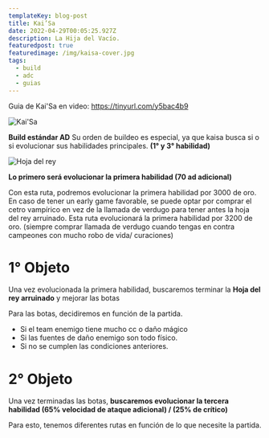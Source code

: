 ```yaml
---
templateKey: blog-post
title: Kai’Sa
date: 2022-04-29T00:05:25.927Z
description: La Hija del Vacío.
featuredpost: true
featuredimage: /img/kaisa-cover.jpg
tags:
  - build
  - adc
  - guias
---
```

Guia de Kai'Sa en video: <https://tinyurl.com/y5bac4b9>

![Kai'Sa](/img/kaisa-cover.jpg "Kai'Sa")

**Build estándar AD**
Su orden de buildeo es especial, ya que kaisa busca si o si evolucionar sus habilidades principales. **(1° y 3° habilidad)**

![Hoja del rey](/img/3153_fighter_t3_bladeoftheruinedking.png "hoja del rey")

**Lo primero será evolucionar la primera habilidad (70 ad adicional)**

Con esta ruta, podremos evolucionar la primera habilidad por 3000 de oro. En caso de tener un early game favorable, se puede optar por comprar el cetro vampírico en vez de la llamada de verdugo para tener antes la hoja del rey arruinado. Esta ruta evolucionará la primera habilidad por 3200 de oro. (siempre comprar llamada de verdugo cuando tengas en contra campeones con mucho robo de vida/ curaciones)

# 1° Objeto

Una vez evolucionada la primera habilidad, buscaremos terminar la **Hoja del rey 
 arruinado** y mejorar las botas

Para las botas, decidiremos en función de la partida.

* Si el team enemigo tiene mucho cc o daño mágico
* Si las fuentes de daño enemigo son todo físico.
* Si no se cumplen las condiciones anteriores.

# 2° Objeto

Una vez terminadas las botas, **buscaremos evolucionar la tercera habilidad
(65% velocidad de ataque adicional)  /  (25% de crítico)**

Para esto, tenemos diferentes rutas en función de lo que necesite la partida.